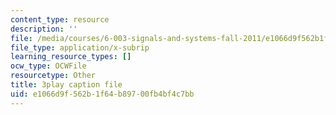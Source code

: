 ```yaml
---
content_type: resource
description: ''
file: /media/courses/6-003-signals-and-systems-fall-2011/e1066d9f562b1f64b89700fb4bf4c7bb_iWZNTM139xQ.srt
file_type: application/x-subrip
learning_resource_types: []
ocw_type: OCWFile
resourcetype: Other
title: 3play caption file
uid: e1066d9f-562b-1f64-b897-00fb4bf4c7bb
---
```


